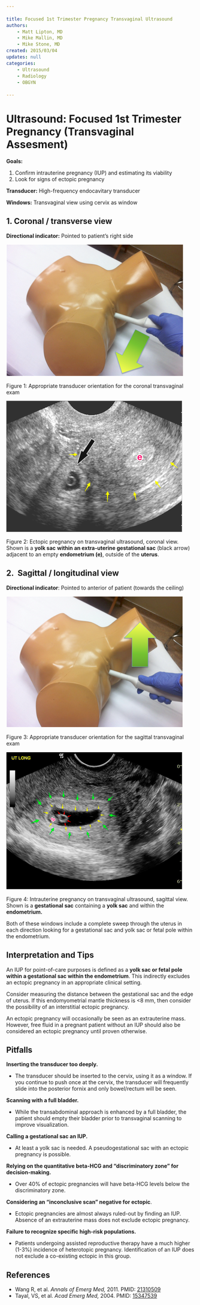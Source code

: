 ```yaml
---

title: Focused 1st Trimester Pregnancy Transvaginal Ultrasound
authors:
    - Matt Lipton, MD
    - Mike Mallin, MD
    - Mike Stone, MD
created: 2015/03/04
updates: null
categories:
    - Ultrasound
    - Radiology
    - OBGYN

---
```


# Ultrasound: Focused 1st Trimester Pregnancy (Transvaginal Assesment)

**Goals:**

1.  Confirm intrauterine pregnancy (IUP) and estimating its viability
2.  Look for signs of ectopic pregnancy

**Transducer:** High-frequency endocavitary transducer

**Windows:** Transvaginal view using cervix as window

## 1. Coronal / transverse view

**Directional indicator:** Pointed to patient’s right side

![](image-1.png)

Figure 1: Appropriate transducer orientation for the coronal transvaginal exam

![](image-2.png)

Figure 2: Ectopic pregnancy on transvaginal ultrasound, coronal view. Shown is a **yolk sac** **within an extra-uterine gestational sac** (black arrow) adjacent to an empty **endometrium (e)**, outside of the **uterus**.

## 2.  Sagittal / longitudinal view

**Directional indicator**: Pointed to anterior of patient (towards the ceiling)

![](image-3.png)

Figure 3: Appropriate transducer orientation for the sagittal transvaginal exam

![](image-4.png)

Figure 4: Intrauterine pregnancy on transvaginal ultrasound, sagittal view. Shown is a **gestational sac** containing a **yolk sac** and within the **endometrium.**

Both of these windows include a complete sweep through the uterus in each direction looking for a gestational sac and yolk sac or fetal pole within the endometrium.

## Interpretation and Tips

An IUP for point-of-care purposes is defined as a **yolk sac or fetal pole within a gestational sac within the endometrium**. This indirectly excludes an ectopic pregnancy in an appropriate clinical setting.

Consider measuring the distance between the gestational sac and the edge of uterus. If this endomyometrial mantle thickness is &lt;8 mm, then consider the possibility of an interstitial ectopic pregnancy.

An ectopic pregnancy will occasionally be seen as an extrauterine mass. However, free fluid in a pregnant patient without an IUP should also be considered an ectopic pregnancy until proven otherwise.

## Pitfalls

**Inserting the transducer too deeply.** 

- The transducer should be inserted to the cervix, using it as a window. If you continue to push once at the cervix, the transducer will frequently slide into the posterior fornix and only bowel/rectum will be seen.

**Scanning with a full bladder.** 

- While the transabdominal approach is enhanced by a full bladder, the patient should empty their bladder prior to transvaginal scanning to improve visualization.

**Calling a gestational sac an IUP.** 

- At least a yolk sac is needed. A pseudogestational sac with an ectopic pregnancy is possible.

**Relying on the quantitative beta-HCG and “discriminatory zone” for decision-making.** 

- Over 40% of ectopic pregnancies will have beta-HCG levels below the discriminatory zone.

**Considering an “inconclusive scan” negative for ectopic**. 

- Ectopic pregnancies are almost always ruled-out by finding an IUP. Absence of an extrauterine mass does not exclude ectopic pregnancy.

**Failure to recognize specific high-risk populations.** 

- Patients undergoing assisted reproductive therapy have a much higher (1-3%) incidence of heterotopic pregnancy. Identification of an IUP does not exclude a co-existing ectopic in this group.

## References

- Wang R, et al. *Annals of Emerg Med,* 2011. PMID: [21310509](http://www.ncbi.nlm.nih.gov/pubmed/?term=Use+of+a+%CE%B2-hCG+discriminatory+zone+with+bedside+pelvic+ultrasonography.)
- Tayal, VS, et al. *Acad Emerg Med,* 2004. PMID: [15347539](http://www.ncbi.nlm.nih.gov/pubmed/15347539)
